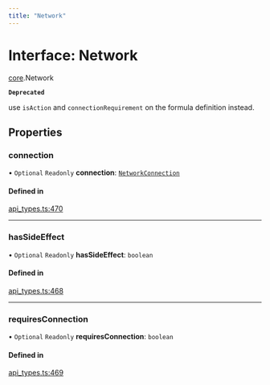 ```yaml
---
title: "Network"
---
```

# Interface: Network

[core](../modules/core.md).Network

**`Deprecated`**

use `isAction` and `connectionRequirement` on the formula definition instead.

## Properties

### connection

• `Optional` `Readonly` **connection**: [`NetworkConnection`](../enums/core.NetworkConnection.md)

#### Defined in

[api_types.ts:470](https://github.com/coda/packs-sdk/blob/main/api_types.ts#L470)

___

### hasSideEffect

• `Optional` `Readonly` **hasSideEffect**: `boolean`

#### Defined in

[api_types.ts:468](https://github.com/coda/packs-sdk/blob/main/api_types.ts#L468)

___

### requiresConnection

• `Optional` `Readonly` **requiresConnection**: `boolean`

#### Defined in

[api_types.ts:469](https://github.com/coda/packs-sdk/blob/main/api_types.ts#L469)

